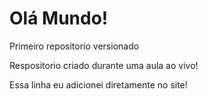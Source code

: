 # Olá Mundo!
 Primeiro repositorio versionado

Respositorio criado durante uma aula ao vivo!

Essa linha eu adicionei diretamente no site!
